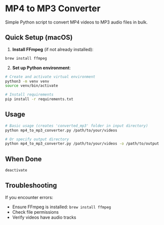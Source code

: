 # MP4 to MP3 Converter

Simple Python script to convert MP4 videos to MP3 audio files in bulk.

## Quick Setup (macOS)

1. **Install FFmpeg** (if not already installed):
```bash
brew install ffmpeg
```

2. **Set up Python environment**:
```bash
# Create and activate virtual environment
python3 -m venv venv
source venv/bin/activate

# Install requirements
pip install -r requirements.txt
```

## Usage

```bash
# Basic usage (creates 'converted_mp3' folder in input directory)
python mp4_to_mp3_converter.py /path/to/your/videos

# Or specify output directory
python mp4_to_mp3_converter.py /path/to/your/videos -o /path/to/output
```

## When Done

```bash
deactivate
```

## Troubleshooting

If you encounter errors:
- Ensure FFmpeg is installed: `brew install ffmpeg`
- Check file permissions
- Verify videos have audio tracks
